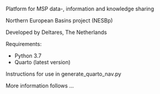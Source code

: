 Platform for MSP data-, information and knowledge sharing

Northern European Basins project (NESBp)

Developed by Deltares, The Netherlands

Requirements:
- Python 3.7
- Quarto (latest version)

Instructions for use in generate_quarto_nav.py

More information follows ...

